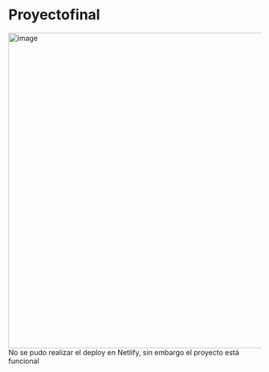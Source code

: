 # Proyectofinal
<img width="628" alt="image" src="https://user-images.githubusercontent.com/89163978/233816385-e1a6b0aa-f71c-477b-9112-9bbb4e6603b0.png">
No se pudo realizar el deploy en Netlify, sin embargo el proyecto está funcional

